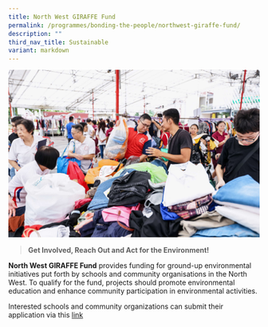```yaml
---
title: North West GIRAFFE Fund
permalink: /programmes/bonding-the-people/northwest-giraffe-fund/
description: ""
third_nav_title: Sustainable
variant: markdown
---
```

![](/images/Programmes/Green%20Living/Giraffe_1.jpg)

> **Get Involved, Reach Out and Act for the Environment!** 

**North West GIRAFFE Fund** provides funding for ground-up environmental initiatives put forth by schools and community organisations in the North West. To qualify for the fund, projects should promote environmental education and enhance community participation in environmental activities.

Interested schools and community organizations can submit their application via this [link](https://go.gov.sg/giraffeform) 
